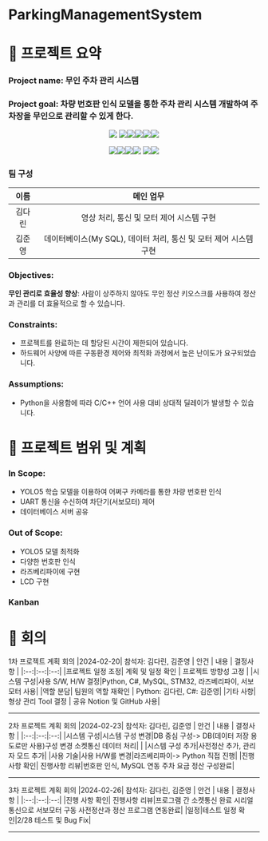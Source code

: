 # ParkingManagementSystem

# 🚗 프로젝트 요약

 ### Project name: 무인 주차 관리 시스템   
 ### Project goal: 차량 번호판 인식 모델을 통한 주차 관리 시스템 개발하여 주차장을 무인으로 관리할 수 있게 한다.   
   
<div align="center"><img src="https://img.shields.io/badge/Tag: -000000?style=plastic&logo=Tag&logoColor=white"> <img src="https://img.shields.io/badge/Python-3776AB?style=plastic&logo=Python&logoColor=white"><img src="https://img.shields.io/badge/Visual Studio Code-007ACC?style=plastic&logo=visualstudiocode&logoColor=white"><img src="https://img.shields.io/badge/Csharp-512BD4?style=plastic&logo=csharp&logoColor=white"><img src="https://img.shields.io/badge/STM32-03234B?style=plastic&logo=stmicroelectronics&logoColor=white"><img src="https://img.shields.io/badge/Pytorch-EE4C2C?style=plastic&logo=pytorch&logoColor=white">   
 
 <img src="https://img.shields.io/badge/OpenCV-5C3EE8?style=plastic&logo=opencv&logoColor=white"><img src="https://img.shields.io/badge/MySQL-4479A1?style=plastic&logo=mysql&logoColor=white"><img src="https://img.shields.io/badge/.NET-512BD4?style=plastic&logo=.NET&logoColor=white"><img src="https://img.shields.io/badge/Notion-000000?style=plastic&logo=Notion&logoColor=white"> <img src="https://img.shields.io/badge/NuGet-004880?style=plastic&logo=NuGet&logoColor=white"><img src="https://img.shields.io/badge/Arm Keil-394049?style=plastic&logo=armKEIL&logoColor=white"> </div>

### **팀 구성**
| 이름 | 메인 업무 |
|:--:|:--:|
|김다린|영상 처리, 통신 및 모터 제어 시스템 구현|
|김준영|데이터베이스(My SQL), 데이터 처리, 통신 및 모터 제어 시스템 구현|   
   
### Objectives:
 **무인 관리로 효율성 향상**: 사람이 상주하지 않아도 무인 정산 키오스크를 사용하여 정산과 관리를 더 효율적으로 할 수 있습니다.   

### Constraints:
 * 프로젝트를 완료하는 데 할당된 시간이 제한되어 있습니다.   
 * 하드웨어 사양에 따른 구동환경 제어와 최적화 과정에서 높은 난이도가 요구되었습니다.   

### Assumptions:   
 * Python을 사용함에 따라 C/C++ 언어 사용 대비 상대적 딜레이가 발생할 수 있습니다.   

 # 📆 프로젝트 범위 및 계획   
 ### In Scope:
  * YOLO5 학습 모델을 이용하여 어쩌구 카메라를 통한 차량 번호판 인식
  * UART 통신을 수신하여 차단기(서보모터) 제어
  * 데이터베이스 서버 공유

 ### Out of Scope:
   * YOLO5 모델 최적화
   * 다양한 번호판 인식
   * 라즈베리파이에 구현
   * LCD 구현

 ### Kanban


 # 📖 회의
1차 프로젝트 계획 회의 |2024-02-20| 참석자: 김다린, 김준영
| 안건 | 내용 | 결정사항 |
|:--:|:--:|:--:|
|프로젝트 일정 조정| 계획 및 일정 확인 | 프로젝트 방향성 고정 |
|시스템 구성|사용 S/W, H/W 결정|Python, C#, MySQL, STM32, 라즈베리파이, 서보모터 사용|
|역할 분담| 팀원의 역할 재확인 | Python: 김다린, C#: 김준영|
|기타 사항| 형상 관리 Tool 결정 | 공유 Notion 및 GitHub 사용|
***
2차 프로젝트 계획 회의 |2024-02-23| 참석자: 김다린, 김준영
| 안건 | 내용 | 결정사항 |
|:--:|:--:|:--:|
|시스템 구성|시스템 구성 변경|DB 중심 구성-> DB(데이터 저장 용도로만 사용)구성 변경   소켓통신 데이터 처리|
|         |시스템 구성 추가|사전정산 추가, 관리자 모드 추가|
|사용 기술|사용 H/W를 변경|라즈베리파이-> Python 직접 진행|
|진행 사항 확인| 진행사항 리뷰|번호판 인식, MySQL 연동   주차 요금 정산 구성완료|
***
3차 프로젝트 계획 회의 |2024-02-26| 참석자: 김다린, 김준영
| 안건 | 내용 | 결정사항 |
|:--:|:--:|:--:|
|진행 사항 확인| 진행사항 리뷰|프로그램 간 소켓통신 완료   시리얼통신으로 서보모터 구동   사전정산과 정산 프로그램 연동완료|
|일정|테스트 일정 확인|2/28 테스트 및 Bug Fix|
***
